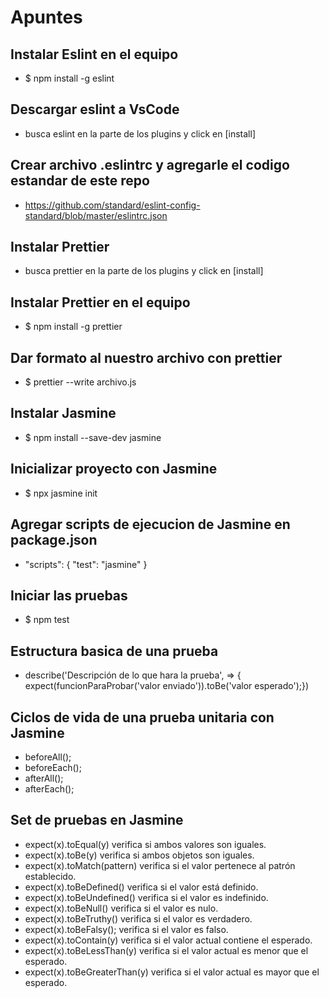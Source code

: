 # Apuntes

## Instalar Eslint en el equipo
* $ npm install -g eslint

## Descargar eslint a VsCode
* busca eslint en la parte de los plugins y click en [install]

## Crear archivo .eslintrc y agregarle el codigo estandar de este repo
* https://github.com/standard/eslint-config-standard/blob/master/eslintrc.json

## Instalar Prettier
* busca prettier en la parte de los plugins y click en [install]

## Instalar Prettier en el equipo
* $ npm install -g prettier

## Dar formato al nuestro archivo con prettier
* $ prettier --write archivo.js

## Instalar Jasmine
* $ npm install --save-dev jasmine

## Inicializar proyecto con Jasmine
* $ npx jasmine init

## Agregar scripts de ejecucion de Jasmine en package.json
* "scripts": { "test": "jasmine" }

## Iniciar las pruebas
* $ npm test

## Estructura basica de una prueba
* describe('Descripción de lo que hara la prueba', => {
    expect(funcionParaProbar('valor enviado')).toBe('valor esperado');})

## Ciclos de vida de una prueba unitaria con Jasmine
* beforeAll();
* beforeEach();
* afterAll();
* afterEach();

## Set de pruebas en Jasmine
* expect(x).toEqual(y) verifica si ambos valores son iguales.
* expect(x).toBe(y) verifica si ambos objetos son iguales.
* expect(x).toMatch(pattern) verifica si el valor pertenece al patrón establecido.
* expect(x).toBeDefined() verifica si el valor está definido.
* expect(x).toBeUndefined() verifica si el valor es indefinido.
* expect(x).toBeNull() verifica si el valor es nulo.
* expect(x).toBeTruthy() verifica si el valor es verdadero.
* expect(x).toBeFalsy(); verifica si el valor es falso.
* expect(x).toContain(y) verifica si el valor actual contiene el esperado.
* expect(x).toBeLessThan(y) verifica si el valor actual es menor que el esperado.
* expect(x).toBeGreaterThan(y) verifica si el valor actual es mayor que el esperado.